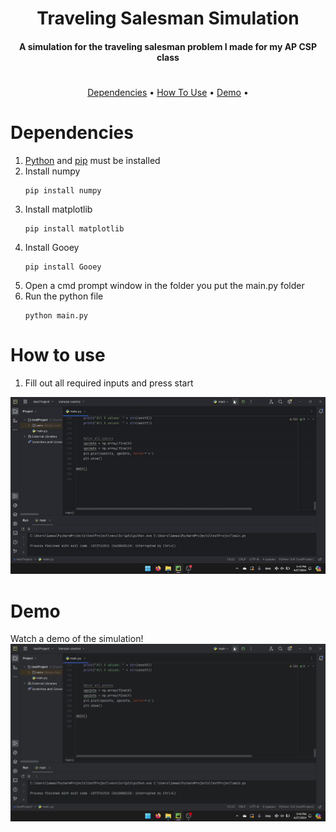 <h1 align="center">Traveling Salesman Simulation</h1>

<h4 align="center">A simulation for the traveling salesman problem I made for my AP CSP class</h4>


<h1></h1>

<p align="center">
  <a href="#dependencies">Dependencies</a> •
  <a href="#how-to-use">How To Use</a> • 
  <a href="#demo">Demo</a> •
</p>

# **Dependencies**
  1. [Python](https://www.python.org/) and [pip](https://pip.pypa.io/en/stable/installation/) must be installed
  2. Install numpy
     ```
     pip install numpy
     ```
  4. Install matplotlib
     ```
     pip install matplotlib
     ```
  5. Install Gooey
     ```
     pip install Gooey
     ```
  6. Open a cmd prompt window in the folder you put the main.py folder
  7. Run the python file
     ```
     python main.py
     ```

# **How to use**
  1. Fill out all required inputs and press start

  ![putininputsgif](https://github.com/Jstn1321/CSP-Project/blob/main/ReadMeFIles/HowToUseVid.gif)

# **Demo**

Watch a demo of the simulation!
[![Watch the video](https://github.com/Jstn1321/CSP-Project/blob/main/ReadMeFIles/thumbnail.jpg)](https://github.com/Jstn1321/CSP-Project/blob/main/ReadMeFIles/DemoVid.mp4)

